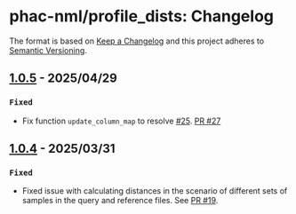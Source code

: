 # phac-nml/profile_dists: Changelog

The format is based on [Keep a Changelog](https://keepachangelog.com/en/1.0.0/)
and this project adheres to [Semantic Versioning](https://semver.org/spec/v2.0.0.html).

## [1.0.5] - 2025/04/29

### `Fixed`

- Fix function `update_column_map` to resolve [#25](https://github.com/phac-nml/profile_dists/issues/25). [PR #27](https://github.com/phac-nml/profile_dists/pull/27)

## [1.0.4] - 2025/03/31

### `Fixed`

- Fixed issue with calculating distances in the scenario of different sets of samples in the query and reference files. See [PR #19](https://github.com/phac-nml/profile_dists/pull/19).

[1.0.4]: https://github.com/phac-nml/profile_dists/releases/tag/1.0.4
[1.0.5]: https://github.com/phac-nml/profile_dists/releases/tag/1.0.5
